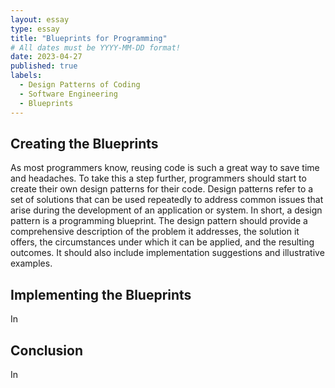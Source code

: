 ```yaml
---
layout: essay
type: essay
title: "Blueprints for Programming"
# All dates must be YYYY-MM-DD format!
date: 2023-04-27
published: true
labels:
  - Design Patterns of Coding
  - Software Engineering
  - Blueprints
---
```



## Creating the Blueprints

As most programmers know, reusing code is such a great way to save time and headaches. To take this a step further, programmers should start to create their own design patterns for their code. Design patterns refer to a set of solutions that can be used repeatedly to address common issues that arise during the development of an application or system. In short, a design pattern is a programming blueprint. The design pattern should provide a comprehensive description of the problem it addresses, the solution it offers, the circumstances under which it can be applied, and the resulting outcomes. It should also include implementation suggestions and illustrative examples.




## Implementing the Blueprints

In

## Conclusion

In
